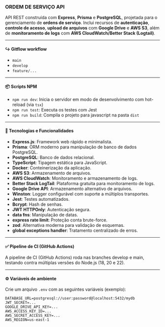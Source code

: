 ### ORDEM DE SERVIÇO API

API REST construída com **Express**, **Prisma** e **PostgreSQL**, projetada para o gerenciamento de **ordens de serviço**. Inclui recursos de **autenticação**, **controle de acesso**, **upload de arquivos** com **Google Drive** e **AWS S3**, além de **monitoramento de logs** com **AWS CloudWatch/Better Stack (Logtail)**.

---

#### ↪️ Gitflow workflow

- `main`
- `develop`
- `feature/...`

---

#### 📦 Scripts NPM

- `npm run dev`: Inicia o servidor em modo de desenvolvimento com hot-reload (via `tsx`)
- `npm run test`: Executa os testes com Jest
- `npm run build`: Compila o projeto para javascript na pasta `dist`

---

#### 🚀 Tecnologias e Funcionalidades

- **Express.js**: Framework web rápido e minimalista.
- **Prisma**: ORM moderno para manipulação de banco de dados PostgreSQL.
- **PostgreSQL**: Banco de dados relacional.
- **TypeScript**: Tipagem estática para JavaScript.
- **Docker**: Conteinerização da aplicação.
- **AWS S3**: Armazenamento de arquivos.
- **AWS CloudWatch**: Monitoramento e armazenamento de logs.
- **Better Stack LogTail**: Plataforma gratuita para monitoramento de logs.
- **Google Drive API**: Armazenamento alternativo de arquivos.
- **Winston**: Logger configurável com suporte a múltiplos transportes.
- **Jest**: Testes automatizados.
- **Bcrypt**: Hash de senhas.
- **JWT HTTPOnly**: Autenticação segura.
- **data fns**: Manipulação de datas.
- **express rate limit**: Proteção conta brute-force.
- **zod**: Alternativa moderna para validação de esquemas.
- **global exceptions handler**: Tratamento centralizado de erros.

---

#### ✅ Pipeline de CI (GitHub Actions)

A pipeline de CI (GitHub Actions) roda nas branches develop e main, testando contra múltiplas versões do Node.js (18, 20 e 22).

---

#### ⚙️ Variáveis de ambiente

Crie um arquivo `.env` com as seguintes variáveis (exemplo):

```
DATABASE_URL=postgresql://user:password@localhost:5432/mydb
JWT_SECRET=...
GOOGLE_DRIVE_API_KEY=...
AWS_ACCESS_KEY_ID=...
AWS_SECRET_ACCESS_KEY=...
AWS_REGION=us-east-1
```